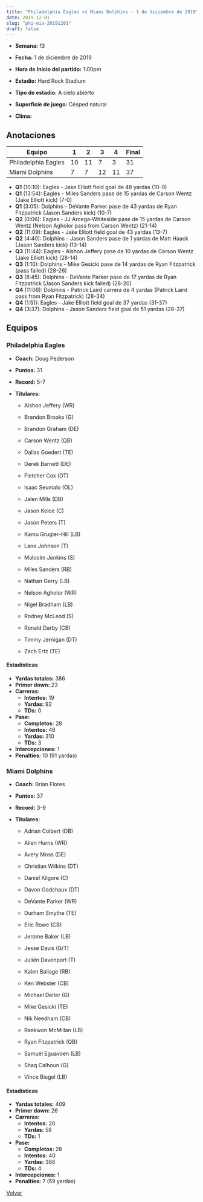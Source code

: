 ```yaml
---
title: "Philadelphia Eagles vs Miami Dolphins - 1 de diciembre de 2019"
date: 2019-12-01
slug: "phi-mia-20191201"
draft: false
---
```


* **Semana:** 13
* **Fecha:** 1 de diciembre de 2019

* **Hora de Inicio del partido:** 1:00pm
* **Estadio:** Hard Rock Stadium
* **Tipo de estadio:** A cielo abierto
* **Superficie de juego:** Césped natural
* **Clima:** 





## Anotaciones
| Equipo | 1 | 2 | 3 | 4 | Final |
|--------|---|---|---|---|-------|
| Philadelphia Eagles  | 10 | 11 | 7 | 3  | 31 |
| Miami Dolphins  | 7 | 7 | 12 | 11  | 37 |
* **Q1** (10:10): Eagles - Jake Elliott field goal de 48 yardas (10-0)
* **Q1** (13:54): Eagles - Miles Sanders pase de 15 yardas de Carson Wentz (Jake Elliott kick) (7-0)
* **Q1** (3:05): Dolphins - DeVante Parker pase de 43 yardas de Ryan Fitzpatrick (Jason Sanders kick) (10-7)
* **Q2** (0:06): Eagles - JJ Arcega-Whiteside pase de 15 yardas de Carson Wentz (Nelson Agholor pass from Carson Wentz) (21-14)
* **Q2** (11:09): Eagles - Jake Elliott field goal de 43 yardas (13-7)
* **Q2** (4:40): Dolphins - Jason Sanders pase de 1 yardas de Matt Haack (Jason Sanders kick) (13-14)
* **Q3** (11:44): Eagles - Alshon Jeffery pase de 10 yardas de Carson Wentz (Jake Elliott kick) (28-14)
* **Q3** (1:10): Dolphins - Mike Gesicki pase de 14 yardas de Ryan Fitzpatrick (pass failed) (28-26)
* **Q3** (8:45): Dolphins - DeVante Parker pase de 17 yardas de Ryan Fitzpatrick (Jason Sanders kick failed) (28-20)
* **Q4** (11:06): Dolphins - Patrick Laird carrera de 4 yardas (Patrick Laird pass from Ryan Fitzpatrick) (28-34)
* **Q4** (1:51): Eagles - Jake Elliott field goal de 37 yardas (31-37)
* **Q4** (3:37): Dolphins - Jason Sanders field goal de 51 yardas (28-37)


## Equipos


### Philadelphia Eagles
* **Coach:** Doug Pederson
* **Puntos:** 31
* **Record:** 5-7
* **Titulares:** 

  * Alshon Jeffery (WR) 

  * Brandon Brooks (G) 

  * Brandon Graham (DE) 

  * Carson Wentz (QB) 

  * Dallas Goedert (TE) 

  * Derek Barnett (DE) 

  * Fletcher Cox (DT) 

  * Isaac Seumalo (OL) 

  * Jalen Mills (DB) 

  * Jason Kelce (C) 

  * Jason Peters (T) 

  * Kamu Grugier-Hill (LB) 

  * Lane Johnson (T) 

  * Malcolm Jenkins (S) 

  * Miles Sanders (RB) 

  * Nathan Gerry (LB) 

  * Nelson Agholor (WR) 

  * Nigel Bradham (LB) 

  * Rodney McLeod (S) 

  * Ronald Darby (CB) 

  * Timmy Jernigan (DT) 

  * Zach Ertz (TE) 

#### Estadísticas
* **Yardas totales:** 386
* **Primer down:** 23
* **Carreras:**
  * **Intentos:** 19
  * **Yardas:** 92
  * **TDs:** 0
* **Pase:**
  * **Completos:** 28
  * **Intentos:** 46
  * **Yardas:** 310
  * **TDs:** 3
* **Intercepciones:** 1
* **Penalties:** 10 (91 yardas)

### Miami Dolphins
* **Coach:** Brian Flores
* **Puntos:** 37
* **Record:** 3-9
* **Titulares:** 

  * Adrian Colbert (DB) 

  * Allen Hurns (WR) 

  * Avery Moss (DE) 

  * Christian Wilkins (DT) 

  * Daniel Kilgore (C) 

  * Davon Godchaux (DT) 

  * DeVante Parker (WR) 

  * Durham Smythe (TE) 

  * Eric Rowe (CB) 

  * Jerome Baker (LB) 

  * Jesse Davis (G/T) 

  * Julién Davenport (T) 

  * Kalen Ballage (RB) 

  * Ken Webster (CB) 

  * Michael Deiter (G) 

  * Mike Gesicki (TE) 

  * Nik Needham (CB) 

  * Raekwon McMillan (LB) 

  * Ryan Fitzpatrick (QB) 

  * Samuel Eguavoen (LB) 

  * Shaq Calhoun (G) 

  * Vince Biegel (LB) 

#### Estadísticas
* **Yardas totales:** 409
* **Primer down:** 26
* **Carreras:**
  * **Intentos:** 20
  * **Yardas:** 58
  * **TDs:** 1
* **Pase:**
  * **Completos:** 28
  * **Intentos:** 40
  * **Yardas:** 366
  * **TDs:** 4
* **Intercepciones:** 1
* **Penalties:** 7 (59 yardas)


[Volver](/historia/2019)
